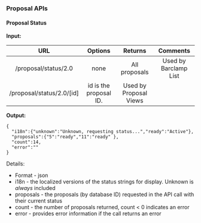 ### Proposal APIs

#### Proposal Status

**Input:**

| URL | Options | Returns | Comments |
|:---:|:-------:|:-------:|:--------:|
| /proposal/status/2.0 | none | All proposals | Used by Barclamp List | 
| /proposal/status/2.0/[id] | id is the proposal ID. | Used by Proposal Views |

**Output:**


    {
      "i18n":{"unknown":"Unknown, requesting status...","ready":"Active"},
      "proposals":{"5":"ready","11":"ready" },
      "count":14,
      "error":""
    }

Details:

* Format - json
* i18n - the localized versions of the status strings for display.  Unknown is _always_ included
* proposals - the proposals (by database ID) requested in the API call with their current status
* count - the number of proposals returned, count < 0 indicates an error
* error - provides error information if the call returns an error
